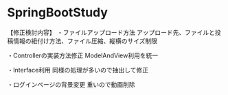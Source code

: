 # SpringBootStudy

【修正検討内容】
・ファイルアップロード方法
アップロード先、ファイルと投稿情報の紐付け方法、ファイル圧縮、縦横のサイズ制限

・Controllerの実装方法修正
ModelAndView利用を統一

・Interface利用
同様の処理が多いので抽出して修正

・ログインページの背景変更
重いので動画削除
